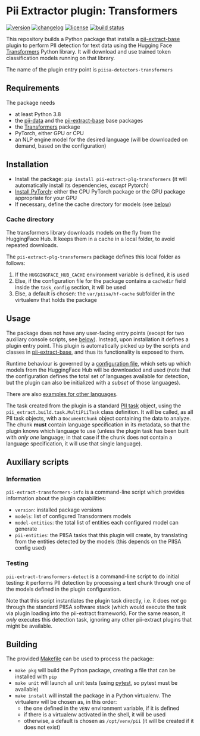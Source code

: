 # Pii Extractor plugin: Transformers

[![version](https://img.shields.io/pypi/v/pii-extract-plg-transformers)](https://pypi.org/project/pii-extract-plg-transformers)
[![changelog](https://img.shields.io/badge/change-log-blue)](CHANGES.md)
[![license](https://img.shields.io/pypi/l/pii-extract-plg-transformers)](LICENSE)
[![build status](https://github.com/piisa/pii-extract-plg-transformers/actions/workflows/pii-extract-plg-transformers-pr.yml/badge.svg)](https://github.com/piisa/pii-extract-plg-transformers/actions)

This repository builds a Python package that installs a [pii-extract-base]
plugin to perform PII detection for text data using the Hugging Face
[Transformers] Python library. It will download and use trained token
classification models running on that library.

The name of the plugin entry point is `piisa-detectors-transformers`


## Requirements

The package needs
 * at least Python 3.8
 * the [pii-data] and the [pii-extract-base] base packages
 * the [Transformers] package
 * PyTorch, either GPU or CPU
 * an NLP engine model for the desired language (will be downloaded on demand,
   based on the configuration)


## Installation

 * Install the package: `pip install pii-extract-plg-transformers` (it will
   automatically install its dependencies, *except* Pytorch)
 * [Install PyTorch]: either the CPU PyTorch package or the GPU package
   appropriate for your GPU
 * If necessary, define the cache directory for models (see
   [below](#cache-directory))
    

### Cache directory

The transformers library downloads models on the fly from the HuggingFace
Hub. It keeps them in a cache in a local folder, to avoid repeated downloads.

The `pii-extract-plg-transformers` package defines this local folder as
follows:

1. If the `HUGGINGFACE_HUB_CACHE` environment variable is defined, it is
   used
2. Else, if the configuration file for the package contains a `cachedir` field
   inside the `task_config` section, it will be used
3. Else, a default is chosen: the `var/piisa/hf-cache` subfolder in
   the virtualenv that holds the package


## Usage

The package does not have any user-facing entry points (except for two auxiliary
console scripts, see [below](#auxiliary-scripts)). Instead, upon installation it
defines a plugin entry point. This plugin is automatically picked up by the
scripts and classes in [pii-extract-base], and thus its functionality is exposed
to them.

Runtime behaviour is governed by a [configuration file], which sets up which
models from the HuggingFace Hub will be downloaded and used (note that the
configuration defines the total set of languages available for detection, but the
plugin can also be initialized with a _subset_ of those languages).

There are also [examples for other languages].

The task created from the plugin is a standard [PII task] object, using the
`pii_extract.build.task.MultiPiiTask` class definition. It will be called,
as all PII task objects, with a `DocumentChunk` object containing the data to
analyze. The chunk **must** contain language specification in its metadata, so
that the plugin knows which language to use (unless the plugin task has been
built with *only one* language; in that case if the chunk does not contain
a language specification, it will use that single language).


## Auxiliary scripts


### Information

`pii-extract-transformers-info` is a command-line script which provides
information about the plugin capabilities: 
  * `version`: installed package versions
  * `models`: list of configured Transdormers models
  * `model-entities`: the total list of entities each configured model can
	 generate
  * `pii-entities`: the PIISA tasks that this plugin will create, by translating
	from the entities detected by the models (this depends on the PIISA config
	used)


### Testing

`pii-extract-transformers-detect` is a command-line script to do initial
testing: it performs PII detection by processing a text chunk through one of the
models defined in the plugin configuration.

Note that this script instantiates the plugin task directly, i.e. it does *not*
go through the standard PIISA software stack (which would execute the task via
plugin loading into the pii-extract framework). For the same reason, it *only*
executes this detection task, ignoring any other pii-extract plugins that
might be available.


## Building

The provided [Makefile] can be used to process the package:
 * `make pkg` will build the Python package, creating a file that can be
   installed with `pip`
 * `make unit` will launch all unit tests (using [pytest], so pytest must be
   available)
 * `make install` will install the package in a Python virtualenv. The
   virtualenv will be chosen as, in this order:
     - the one defined in the `VENV` environment variable, if it is defined
     - if there is a virtualenv activated in the shell, it will be used
     - otherwise, a default is chosen as `/opt/venv/pii` (it will be
       created if it does not exist)


[Transformers]: https://huggingface.co/docs/transformers/main/en/index
[Install PyTorch]: https://pytorch.org/get-started/locally/
[will be cached]: https://huggingface.co/docs/huggingface_hub/guides/manage-cache

[pii-data]: https://github.com/piisa/pii-data
[pii-extract-base]: https://github.com/piisa/pii-extract-base
[pii task descriptors]: https://github.com/piisa/pii-extract-base/tree/main/doc/task-descriptor.md
[Presidio]: https://microsoft.github.io/presidio/
[presidio-analyzer]: https://microsoft.github.io/presidio/analyzer/
[customizing NLP models]: https://microsoft.github.io/presidio/analyzer/customizing_nlp_models/
[Makefile]: Makefile
[pytest]: https://docs.pytest.org
[default file]: src/pii_extract_plg_presidio/resources/plugin-config.json
[configuration file]: doc/configuration.md
[examples for other languages]: doc/examples.md
[PII task]: https://github.com/piisa/pii-extract-base/blob/main/doc/task-implementation.md
